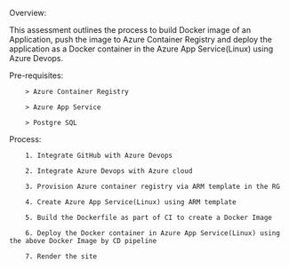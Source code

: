 Overview:  
		
  This assessment outlines the process to build Docker image of an Application, push the image to Azure Container Registry and deploy the application as a Docker container in the Azure App Service(Linux) using Azure Devops. 
 
Pre-requisites: 

        > Azure Container Registry
        
        > Azure App Service 
        
        > Postgre SQL
	
 
Process: 

        1. Integrate GitHub with Azure Devops 
        
        2. Integrate Azure Devops with Azure cloud
        
        3. Provision Azure container registry via ARM template in the RG  
        
        4. Create Azure App Service(Linux) using ARM template
        
        5. Build the Dockerfile as part of CI to create a Docker Image 
        
        6. Deploy the Docker container in Azure App Service(Linux) using the above Docker Image by CD pipeline
        
        7. Render the site 
        
	
 
        
        
        
        
